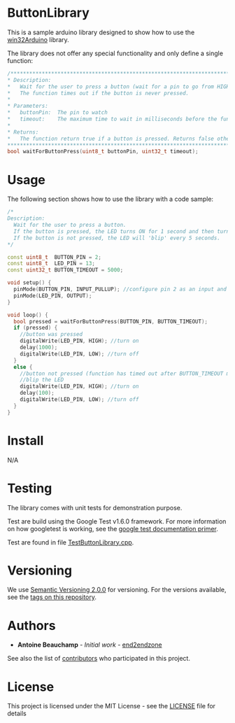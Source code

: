 # ButtonLibrary

This is a sample arduino library designed to show how to use the [win32Arduino](http://github.com/end2endzone/win32Arduino) library.

The library does not offer any special functionality and only define a single function:

```cpp
/********************************************************************************
* Description:
*   Wait for the user to press a button (wait for a pin to go from HIGH to LOW)
*   The function times out if the button is never pressed.
*
* Parameters:
*   buttonPin:  The pin to watch
*   timeout:    The maximum time to wait in milliseconds before the function time out
*
* Returns:
*   The function return true if a button is pressed. Returns false otherwise.
********************************************************************************/
bool waitForButtonPress(uint8_t buttonPin, uint32_t timeout);
```

# Usage

The following section shows how to use the library with a code sample:

```cpp
/*
Description:
  Wait for the user to press a button.
  If the button is pressed, the LED turns ON for 1 second and then turn off and the loop continues.
  If the button is not pressed, the LED will 'blip' every 5 seconds.
*/

const uint8_t  BUTTON_PIN = 2;
const uint8_t  LED_PIN = 13;
const uint32_t BUTTON_TIMEOUT = 5000;

void setup() {
  pinMode(BUTTON_PIN, INPUT_PULLUP); //configure pin 2 as an input and enable the internal pull-up resistor
  pinMode(LED_PIN, OUTPUT);
}

void loop() {
  bool pressed = waitForButtonPress(BUTTON_PIN, BUTTON_TIMEOUT);
  if (pressed) {
    //button was pressed
    digitalWrite(LED_PIN, HIGH); //turn on
    delay(1000);
    digitalWrite(LED_PIN, LOW); //turn off
  }
  else {
    //button not pressed (function has timed out after BUTTON_TIMEOUT milliseconds)
    //blip the LED
    digitalWrite(LED_PIN, HIGH); //turn on
    delay(100);
    digitalWrite(LED_PIN, LOW); //turn off
  }
}
```

# Install

N/A

# Testing

The library comes with unit tests for demonstration purpose.

Test are build using the Google Test v1.6.0 framework. For more information on how googletest is working, see the [google test documentation primer](https://github.com/google/googletest/blob/release-1.8.0/googletest/docs/V1_6_Primer.md).  

Test are found in file [TestButtonLibrary.cpp](TestButtonLibrary.cpp).

# Versioning

We use [Semantic Versioning 2.0.0](http://semver.org/) for versioning. For the versions available, see the [tags on this repository](https://github.com/end2endzone/win32Arduino/tags).

# Authors

* **Antoine Beauchamp** - *Initial work* - [end2endzone](https://github.com/end2endzone)

See also the list of [contributors](https://github.com/end2endzone/win32Arduino/blob/master/AUTHORS) who participated in this project.

# License

This project is licensed under the MIT License - see the [LICENSE](LICENSE) file for details